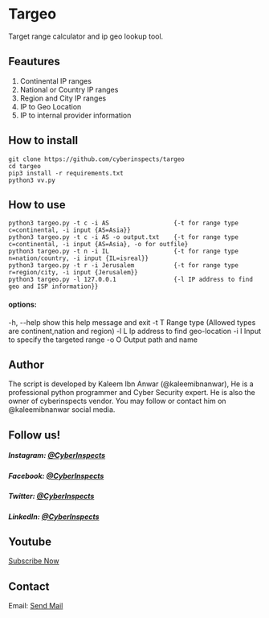 # Targeo
Target range calculator and ip geo lookup tool.


## Feautures
1. Continental IP ranges
2. National or Country IP ranges
3. Region and City IP ranges
4. IP to Geo Location
5. IP to internal provider information

## How to install
```
git clone https://github.com/cyberinspects/targeo
cd targeo
pip3 install -r requirements.txt
python3 vv.py
```
## How to use
```
python3 targeo.py -t c -i AS                  {-t for range type c=continental, -i input {AS=Asia}}
python3 targeo.py -t c -i AS -o output.txt    {-t for range type c=continental, -i input {AS=Asia}, -o for outfile}
python3 targeo.py -t n -i IL                  {-t for range type n=nation/country, -i input {IL=isreal}}
python3 targeo.py -t r -i Jerusalem           {-t for range type r=region/city, -i input {Jerusalem}}
python3 targeo.py -l 127.0.0.1                {-l IP address to find geo and ISP information}}

```
#### options:
  -h, --help  show this help message and exit
  -t T        Range type (Allowed types are continent,nation and region)
  -l L        Ip address to find geo-location
  -i I        Input to specify the targeted range
  -o O        Output path and name

## Author
The script is developed by Kaleem Ibn Anwar (@kaleemibnanwar), He is a professional python programmer and Cyber Security expert. He is also the owner of cyberinspects vendor. You may follow or contact him on @kaleemibnanwar social media.
## Follow us!

##### Instagram: [@CyberInspects](https://instagram.com/cyberinspects)

##### Facebook: [@CyberInspects](https://facebook.com/cyberinspects)

##### Twitter: [@CyberInspects](https://twitter.com/cyberinspects)

##### LinkedIn: [@CyberInspects](https://linkedin.com/company/cyberinspects)

## Youtube
[Subscribe Now](https://youtube.com/c/CyberInspects) 

## Contact
Email: [Send Mail](mailto:cyberinspects@Gmail.Com)
